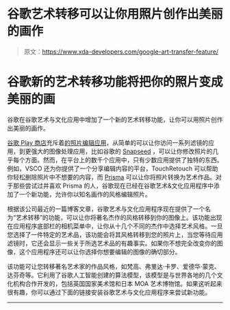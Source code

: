 # 谷歌艺术转移可以让你用照片创作出美丽的画作

> 原文：<https://www.xda-developers.com/google-art-transfer-feature/>

# 谷歌新的艺术转移功能将把你的照片变成美丽的画

谷歌在谷歌艺术与文化应用中增加了一个新的艺术转移功能，让你可以用照片创作出美丽的画作。

[谷歌 Play 商店](https://www.xda-developers.com/tag/google-play-store/)充斥着[的照片编辑应用](https://www.xda-developers.com/best-photo-editor-android/)，从简单的可以让你访问一系列滤镜的应用，到更强大的图像处理应用，比如谷歌的 [Snapseed](https://www.xda-developers.com/tag/snapseed/) ，可以让你修改照片的几乎每个方面。然而，在平台上的数千个应用中，只有少数应用提供了独特的东西。例如，VSCO 还为你提供了一个分享编辑内容的平台，TouchRetouch 可以帮助你轻松删除照片中不想要的内容，而 [Prisma](https://www.xda-developers.com/top-5-prisma-filters/) 可以让你将照片转换为艺术作品。对于那些尝试过并喜欢 Prisma 的人，谷歌现在已经在谷歌艺术&文化应用程序中添加了一个新功能，允许你以知名画作的风格编辑照片。

根据该公司最近的一篇博客文章，谷歌艺术与文化应用程序现在提供了一个名为“艺术转移”的功能，可以让你将著名杰作的风格转移到你的图像上。该功能出现在应用程序底部栏的相机菜单中，让你从十几个不同的杰作中选择艺术风格。一旦您选择了一件特定的艺术品，该功能会将其风格转移到您的照片上，当您等待应用滤镜时，它还会显示一些关于所选艺术品的有趣事实。如果你不想完全改变你的图像，这个应用程序还可以让你选择你想要编辑的图像的确切部分。

该功能可让您转移著名艺术家的作品风格，如梵高、弗里达·卡罗、爱德华·蒙克、达芬奇等。它利用了谷歌人工智能创建的算法模型，该模型是与世界各地的几个文化机构合作开发的，包括英国国家美术馆和日本 MOA 艺术博物馆。如果这听起来很有趣，你可以通过下面的链接安装谷歌艺术与文化应用程序来尝试新功能。

* * *